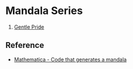 # Mandala Series

1. [Gentle Pride](01/index.html)

## Reference
* [Mathematica - Code that generates a mandala](https://mathematica.stackexchange.com/questions/136974/code-that-generates-a-mandala)

